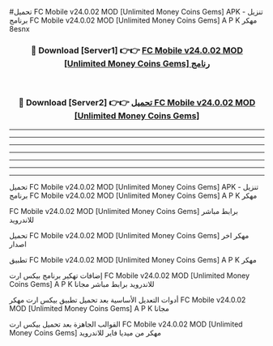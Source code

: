 #تحميل FC Mobile v24.0.02 MOD [Unlimited Money Coins Gems]  APK - تنزيل برنامج FC Mobile v24.0.02 MOD [Unlimited Money Coins Gems]  A P K مهكر 8esnx 



<div align="center">
<h3>🔴 Download [Server1] 👉👉 <a href="https://apkdownload10.web.app/?title=FC Mobile v24.0.02 MOD [Unlimited Money Coins Gems] ">FC Mobile v24.0.02 MOD [Unlimited Money Coins Gems]  رنامج</a></h3><br>

<h3>🔴 Download [Server2] 👉👉 <a href="https://apkdownload10.web.app/?title=FC Mobile v24.0.02 MOD [Unlimited Money Coins Gems] ">تحميل FC Mobile v24.0.02 MOD [Unlimited Money Coins Gems]  </a></h3>
</div>


----------------------------------------------------------

----------------------------------------------------------

----------------------------------------------------------

----------------------------------------------------------

----------------------------------------------------------

----------------------------------------------------------

----------------------------------------------------------

تحميل FC Mobile v24.0.02 MOD [Unlimited Money Coins Gems]  APK - تنزيل برنامج FC Mobile v24.0.02 MOD [Unlimited Money Coins Gems]  A P K مهكر

FC Mobile v24.0.02 MOD [Unlimited Money Coins Gems]  برابط مباشر للاندرويد

تحميل FC Mobile v24.0.02 MOD [Unlimited Money Coins Gems]  مهكر اخر اصدار

تطبيق FC Mobile v24.0.02 MOD [Unlimited Money Coins Gems]  A P K مهكر

إضافات تهكير برنامج بيكس ارت FC Mobile v24.0.02 MOD [Unlimited Money Coins Gems]  A P K للاندرويد برابط مباشر مجانا

أدوات التعديل الأساسية بعد تحميل تطبيق بيكس ارت مهكر FC Mobile v24.0.02 MOD [Unlimited Money Coins Gems]  A P K مجانا

القوالب الجاهزة بعد تحميل بيكس ارت FC Mobile v24.0.02 MOD [Unlimited Money Coins Gems]  مهكر من ميديا فاير للاندرويد


